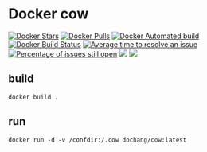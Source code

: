 Docker cow
==========

[![Docker Stars](https://img.shields.io/docker/stars/dochang/cow.svg)](https://hub.docker.com/r/dochang/cow/)
[![Docker Pulls](https://img.shields.io/docker/pulls/dochang/cow.svg)](https://hub.docker.com/r/dochang/cow/)
[![Docker Automated build](https://img.shields.io/docker/automated/dochang/cow.svg)](https://hub.docker.com/r/dochang/cow/)
[![Docker Build Status](https://img.shields.io/docker/build/dochang/cow.svg)](https://hub.docker.com/r/dochang/cow/)
[![Average time to resolve an issue](http://isitmaintained.com/badge/resolution/dochang/docker-cow.svg)](http://isitmaintained.com/project/dochang/docker-cow "Average time to resolve an issue")
[![Percentage of issues still open](http://isitmaintained.com/badge/open/dochang/docker-cow.svg)](http://isitmaintained.com/project/dochang/docker-cow "Percentage of issues still open")
[![](https://images.microbadger.com/badges/image/dochang/cow.svg)](https://microbadger.com/images/dochang/cow "Get your own image badge on microbadger.com")
[![](https://images.microbadger.com/badges/version/dochang/cow.svg)](https://microbadger.com/images/dochang/cow "Get your own version badge on microbadger.com")

build
-----

    docker build .

run
---

    docker run -d -v /confdir:/.cow dochang/cow:latest

